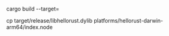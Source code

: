 cargo build --target=

cp target/release/libhellorust.dylib platforms/hellorust-darwin-arm64/index.node 